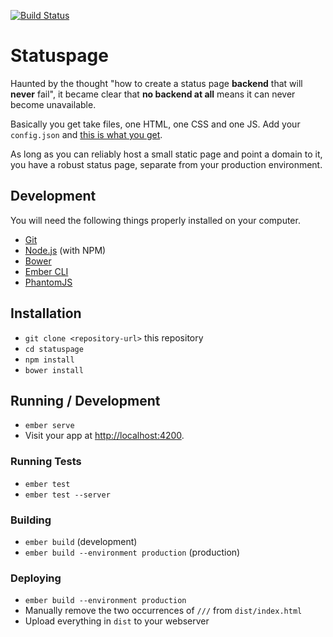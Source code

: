 [![Build Status](https://travis-ci.org/funkensturm/statuspage.svg?branch=master)](https://travis-ci.org/funkensturm/statuspage)

# Statuspage

Haunted by the thought "how to create a status page **backend** that will **never** fail",
it became clear that **no backend at all** means it can never become unavailable.

Basically you get take files, one HTML, one CSS and one JS.
Add your `config.json` and [this is what you get](http://www.funkensturm.com/statuspage).

As long as you can reliably host a small static page and point a domain to it, you have a robust status page, separate from your production environment.



## Development

You will need the following things properly installed on your computer.

* [Git](http://git-scm.com/)
* [Node.js](http://nodejs.org/) (with NPM)
* [Bower](http://bower.io/)
* [Ember CLI](http://ember-cli.com/)
* [PhantomJS](http://phantomjs.org/)

## Installation

* `git clone <repository-url>` this repository
* `cd statuspage`
* `npm install`
* `bower install`

## Running / Development

* `ember serve`
* Visit your app at [http://localhost:4200](http://localhost:4200).

### Running Tests

* `ember test`
* `ember test --server`

### Building

* `ember build` (development)
* `ember build --environment production` (production)

### Deploying

* `ember build --environment production`
* Manually remove the two occurrences of `///` from `dist/index.html`
* Upload everything in `dist` to your webserver
